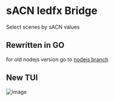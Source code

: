 # sACN ledfx Bridge

Select scenes by sACN values

## Rewritten in GO
for old nodejs version go to [nodejs branch](https://github.com/8-Lambda-8/sACN_ledfx_bridge/tree/nodejs)

## New TUI
![image](https://github.com/user-attachments/assets/ce494616-2060-41cf-95fc-bc634cd4999f)


